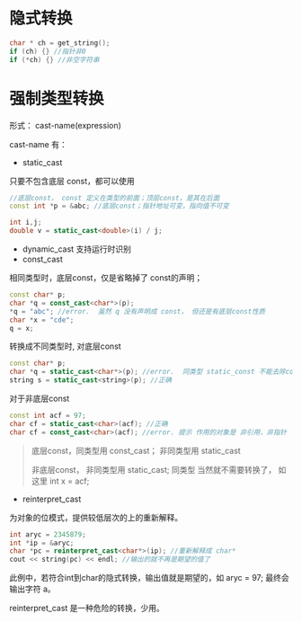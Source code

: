 # 隐式转换

```c++
char * ch = get_string();
if (ch) {} //指针非0
if (*ch) {} //非空字符串
```



# 强制类型转换

形式： cast-name<type>(expression)

cast-name 有：

- static_cast

只要不包含底层 const，都可以使用 

```c++
//底层const， const 定义在类型的前面；顶层const，是其在后面
const int *p = &abc; //底层const；指针地址可变，指向值不可变

int i,j;
double v = static_cast<double>(i) / j;
```



- dynamic_cast  支持运行时识别
- const_cast

相同类型时，底层const，仅是省略掉了 const的声明；

```c++
const char* p;
char *q = const_cast<char*>(p);
*q = "abc"; //error.  虽然 q 没有声明成 const， 但还是有底层const性质
char *x = "cde";
q = x; 
```

转换成不同类型时, 对底层const

```c++
const char* p;
char *q = static_cast<char*>(p); //error.  同类型 static_const 不能去除const性质
string s = static_cast<string>(p); //正确
```

对于非底层const

```c++
const int acf = 97;
char cf = static_cast<char>(acf); //正确
char cf = const_cast<char>(acf); //error. 提示 作用的对象是 非引用，非指针
```

> 底层const，同类型用 const_cast； 非同类型用 static_cast
>
> 非底层const， 非同类型用 static_cast;  同类型 当然就不需要转换了， 如这里 int x = acf;

- reinterpret_cast

为对象的位模式，提供较低层次的上的重新解释。

```c++
int aryc = 2345879;
int *ip = &aryc;
char *pc = reinterpret_cast<char*>(ip); //重新解释成 char*
cout << string(pc) << endl; //输出的就不再是期望的值了
```

此例中，若符合int到char的隐式转换，输出值就是期望的，如 aryc = 97; 最终会输出字符 a。

reinterpret_cast 是一种危险的转换，少用。



